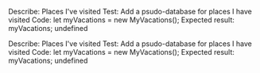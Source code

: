 Describe: Places I've visited
Test: Add a psudo-database for places I have visited
Code: let myVacations = new MyVacations();
Expected result: myVacations; undefined

Describe: Places I've visited
Test: Add a psudo-database for places I have visited
Code: let myVacations = new MyVacations();
Expected result: myVacations; undefined